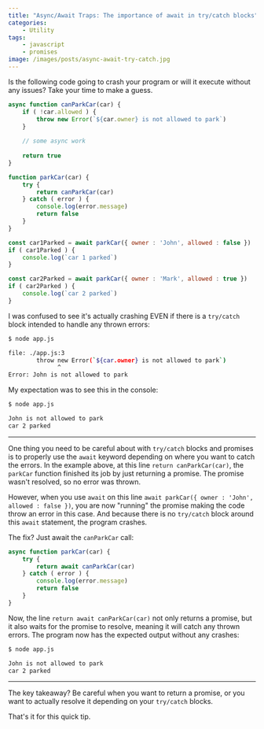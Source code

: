 ```yaml
---
title: "Async/Await Traps: The importance of await in try/catch blocks"
categories:
    - Utility
tags:
    - javascript
    - promises
image: /images/posts/async-await-try-catch.jpg
---
```


Is the following code going to crash your program or will it execute without any issues? Take your time to make a guess.

```js
async function canParkCar(car) {
    if ( !car.allowed ) {
        throw new Error(`${car.owner} is not allowed to park`)
    }
    
    // some async work
    
    return true
}

function parkCar(car) {
    try {
        return canParkCar(car)
    } catch ( error ) {
        console.log(error.message)
        return false
    }
}

const car1Parked = await parkCar({ owner : 'John', allowed : false })
if ( car1Parked ) {
    console.log(`car 1 parked`)
}

const car2Parked = await parkCar({ owner : 'Mark', allowed : true })
if ( car2Parked ) {
    console.log(`car 2 parked`)
}
```

I was confused to see it's actually crashing EVEN if there is a `try/catch` block intended to handle any thrown errors:

```bash
$ node app.js

file: ./app.js:3
        throw new Error(`${car.owner} is not allowed to park`)
              ^
Error: John is not allowed to park
```

My expectation was to see this in the console:

```bash
$ node app.js

John is not allowed to park
car 2 parked
```
---
One thing you need to be careful about with `try/catch` blocks and promises is to properly use the `await` keyword
depending on where you want to catch the errors.
In the example above, at this line `return canParkCar(car)`, the `parkCar` function finished its job by just 
returning a promise. The promise wasn't resolved, so no error was thrown. 

However, when you use `await` on this line `await parkCar({ owner : 'John', allowed : false })`, you are now "running" the
promise making the code throw an error in this case. And because there is no `try/catch` block around this `await` statement,
the program crashes.

The fix? Just await the `canParkCar` call:
```js
async function parkCar(car) {
    try {
        return await canParkCar(car)
    } catch ( error ) {
        console.log(error.message)
        return false
    }
}
```

Now, the line `return await canParkCar(car)` not only returns a promise, but it also waits for the promise to resolve,
meaning it will catch any thrown errors. The program now has the expected output without any crashes:
```bash
$ node app.js

John is not allowed to park
car 2 parked
```
---
The key takeaway? Be careful when you want to return a promise, or you want to actually resolve it depending on your `try/catch` blocks.

That's it for this quick tip.


